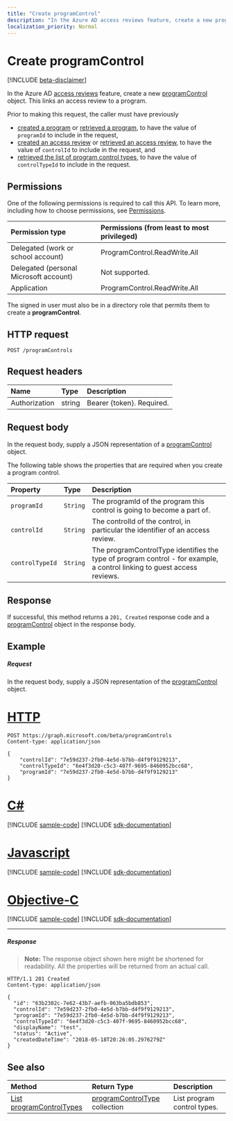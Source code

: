 ```yaml
---
title: "Create programControl"
description: "In the Azure AD access reviews feature, create a new programControl object.  This links an access review to a program."
localization_priority: Normal
---
```


# Create programControl

[!INCLUDE [beta-disclaimer](../../includes/beta-disclaimer.md)]

In the Azure AD [access reviews](../resources/accessreviews-root.md) feature, create a new [programControl](../resources/programcontrol.md) object.  This links an access review to a program.

Prior to making this request, the caller must have previously

 - [created a program](program-create.md) or [retrieved a program](program-list.md), to have the value of `programId` to include in the request,
 - [created an access review](accessreview-create.md) or [retrieved an access review](accessreview-get.md), to have the value of `controlId` to include in the request, and
 - [retrieved the list of program control types](programcontroltype-list.md), to have the value of `controlTypeId` to include in the request.


## Permissions
One of the following permissions is required to call this API. To learn more, including how to choose permissions, see [Permissions](/graph/permissions-reference).

|Permission type                        | Permissions (from least to most privileged)              |
|:--------------------------------------|:---------------------------------------------------------|
|Delegated (work or school account)     | ProgramControl.ReadWrite.All  |
|Delegated (personal Microsoft account) | Not supported. |
|Application                            |  ProgramControl.ReadWrite.All  |

The signed in user must also be in a directory role that permits them to create a **programControl**. 

## HTTP request
<!-- { "blockType": "ignored" } -->
```http
POST /programControls
```
## Request headers
| Name         | Type        | Description |
|:-------------|:------------|:------------|
| Authorization | string | Bearer \{token\}. Required. |

## Request body
In the request body, supply a JSON representation of a [programControl](../resources/programcontrol.md) object.

The following table shows the properties that are required when you create a program control.

| Property     | Type        | Description |
|:-------------|:------------|:------------|
| `programId`              |`String`                | The programId of the program this control is going to become a part of.                             |
| `controlId`              |`String`                | The controlId of the control, in particular the identifier of an access review.                                                |
| `controlTypeId`          |`String`                | The programControlType identifies the type of program control - for example, a control linking to guest access reviews. |

## Response
If successful, this method returns a `201, Created` response code and a [programControl](../resources/programcontrol.md) object in the response body.


## Example
##### Request
In the request body, supply a JSON representation of the [programControl](../resources/programcontrol.md) object.


# [HTTP](#tab/http)
<!-- {
  "blockType": "request",
  "name": "create_programControl_from_programControls"
}-->
```http
POST https://graph.microsoft.com/beta/programControls
Content-type: application/json

{
    "controlId": "7e59d237-2fb0-4e5d-b7bb-d4f9f9129213",
    "controlTypeId": "6e4f3d20-c5c3-407f-9695-8460952bcc68",
    "programId": "7e59d237-2fb0-4e5d-b7bb-d4f9f9129213"
}
```
# [C#](#tab/csharp)
[!INCLUDE [sample-code](../includes/snippets/csharp/create-programcontrol-from-programcontrols-csharp-snippets.md)]
[!INCLUDE [sdk-documentation](../includes/snippets/snippets-sdk-documentation-link.md)]

# [Javascript](#tab/javascript)
[!INCLUDE [sample-code](../includes/snippets/javascript/create-programcontrol-from-programcontrols-javascript-snippets.md)]
[!INCLUDE [sdk-documentation](../includes/snippets/snippets-sdk-documentation-link.md)]

# [Objective-C](#tab/objc)
[!INCLUDE [sample-code](../includes/snippets/objc/create-programcontrol-from-programcontrols-objc-snippets.md)]
[!INCLUDE [sdk-documentation](../includes/snippets/snippets-sdk-documentation-link.md)]

---


##### Response
>**Note:** The response object shown here might be shortened for readability. All the properties will be returned from an actual call.
<!-- {
  "blockType": "response",
  "truncated": true,
  "@odata.type": "microsoft.graph.programControl"
} -->
```http
HTTP/1.1 201 Created
Content-type: application/json

{
  "id": "63b2302c-7e62-43b7-aefb-063ba5bdb853",
  "controlId": "7e59d237-2fb0-4e5d-b7bb-d4f9f9129213",
  "programId": "7e59d237-2fb0-4e5d-b7bb-d4f9f9129213",
  "controlTypeId": "6e4f3d20-c5c3-407f-9695-8460952bcc68",
  "displayName": "test",
  "status": "Active",
  "createdDateTime": "2018-05-18T20:26:05.2976279Z"
}
```

## See also

| Method		   | Return Type	|Description|
|:---------------|:--------|:----------|
|[List programControlTypes](../api/programcontroltype-list.md) | [programControlType](../resources/programcontroltype.md) collection| List program control types. |


<!--
{
  "type": "#page.annotation",
  "description": "Create programControl",
  "keywords": "",
  "section": "documentation",
  "tocPath": "",
  "suppressions": [
  ]
}
-->
